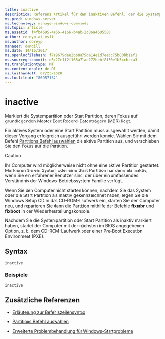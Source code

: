 ```yaml
---
title: inactive
description: Referenz Artikel für den inaktiven Befehl, der die Systempartition oder Start Partition mit dem Fokus als inaktiv auf grundlegenden Master Boot Record (MBR) kennzeichnet.
ms.prod: windows-server
ms.technology: manage-windows-commands
ms.topic: article
ms.assetid: f4fb4695-4e66-4166-b4ab-2c86a4605580
author: coreyp-at-msft
ms.author: coreyp
manager: dongill
ms.date: 10/16/2017
ms.openlocfilehash: f7e9679dee2bb8a75da14e1d7ee6c75b80bb1ef1
ms.sourcegitcommit: d5e27c1f2f168a71ae272bebf8f50e1b3ccbcca3
ms.translationtype: MT
ms.contentlocale: de-DE
ms.lasthandoff: 07/23/2020
ms.locfileid: "86957132"
---
```

# <a name="inactive"></a>inactive

Markiert die Systempartition oder Start Partition, deren Fokus auf grundlegenden Master Boot Record-Datenträgern (MBR) liegt.

Ein aktives System oder eine Start Partition muss ausgewählt werden, damit dieser Vorgang erfolgreich ausgeführt werden konnte. Wählen Sie mit dem Befehl [Partitions Befehl auswählen](select-partition.md) die aktive Partition aus, und verschieben Sie den Fokus auf die Partition.

> [!CAUTION]
> Ihr Computer wird möglicherweise nicht ohne eine aktive Partition gestartet. Markieren Sie ein System oder eine Start Partition nur dann als inaktiv, wenn Sie ein erfahrener Benutzer sind, der über ein umfassendes Verständnis der Windows-Betriebssystem Familie verfügt.<p>Wenn Sie den Computer nicht starten können, nachdem Sie das System oder die Start Partition als inaktiv gekennzeichnet haben, legen Sie die Windows Setup CD in das CD-ROM-Laufwerk ein, starten Sie den Computer neu, und reparieren Sie dann die Partition mithilfe der Befehle **fixmbr** und **fixboot** in der Wiederherstellungskonsole.
>
> Nachdem Sie die Systempartition oder Start Partition als inaktiv markiert haben, startet der Computer mit der nächsten im BIOS angegebenen Option, z. b. dem CD-ROM-Laufwerk oder einer Pre-Boot Execution Environment (PXE).

## <a name="syntax"></a>Syntax

```
inactive
```

### <a name="examples"></a>Beispiele

```
inactive
```

## <a name="additional-references"></a>Zusätzliche Referenzen

- [Erläuterung zur Befehlszeilensyntax](command-line-syntax-key.md)

- [Partitions Befehl auswählen](select-partition.md)

- [Erweiterte Problembehandlung für Windows-Startprobleme](/windows/client-management/advanced-troubleshooting-boot-problems)
